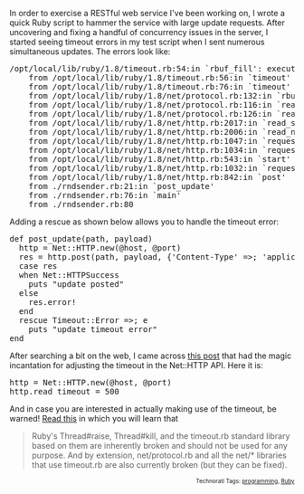 In order to exercise a RESTful web service I've been working on, I wrote a quick Ruby script to hammer the service with large update requests.  After uncovering and fixing a handful of concurrency issues in the server, I started seeing timeout errors in my test script when I sent numerous simultaneous updates.  The errors look like:

<pre>/opt/local/lib/ruby/1.8/timeout.rb:54:in `rbuf_fill': execution expired (Timeout::Error)
	from /opt/local/lib/ruby/1.8/timeout.rb:56:in `timeout'
	from /opt/local/lib/ruby/1.8/timeout.rb:76:in `timeout'
	from /opt/local/lib/ruby/1.8/net/protocol.rb:132:in `rbuf_fill'
	from /opt/local/lib/ruby/1.8/net/protocol.rb:116:in `readuntil'
	from /opt/local/lib/ruby/1.8/net/protocol.rb:126:in `readline'
	from /opt/local/lib/ruby/1.8/net/http.rb:2017:in `read_status_line'
	from /opt/local/lib/ruby/1.8/net/http.rb:2006:in `read_new'
	from /opt/local/lib/ruby/1.8/net/http.rb:1047:in `request'
	from /opt/local/lib/ruby/1.8/net/http.rb:1034:in `request'
	from /opt/local/lib/ruby/1.8/net/http.rb:543:in `start'
	from /opt/local/lib/ruby/1.8/net/http.rb:1032:in `request'
	from /opt/local/lib/ruby/1.8/net/http.rb:842:in `post'
	from ./rndsender.rb:21:in `post_update'
	from ./rndsender.rb:76:in `main'
	from ./rndsender.rb:80</pre>

Adding a rescue as shown below allows you to handle the timeout error:

<pre>def post_update(path, payload)
  http = Net::HTTP.new(@host, @port)
  res = http.post(path, payload, {'Content-Type' =>; 'application/xml'})
  case res
  when Net::HTTPSuccess
    puts "update posted"
  else
    res.error!
  end
  rescue Timeout::Error =>; e
    puts "update timeout error"
end
</pre>

After searching a bit on the web, I came across <a href="http://groups.google.com/group/rubyonrails-talk/browse_thread/thread/fdbc95dae6b7f5f2">this post</a> that had the magic incantation for adjusting the timeout in the Net::HTTP API.  Here it is:

<pre>http = Net::HTTP.new(@host, @port)
http.read_timeout = 500
</pre>

And in case you are interested in actually making use of the timeout, be warned!  <a href="http://headius.blogspot.com/2008/02/rubys-threadraise-threadkill-timeoutrb.html">Read this</a> in which you will learn that

<blockquote>Ruby's Thread#raise, Thread#kill, and the timeout.rb standard library based on them are inherently broken and should not be used for any purpose. And by extension, net/protocol.rb and all the net/* libraries that use timeout.rb are also currently broken (but they can be fixed).</blockquote>
<!-- technorati tags start --><p style="text-align:right;font-size:10px;">Technorati Tags: <a href="http://www.technorati.com/tag/programming" rel="tag">programming</a>, <a href="http://www.technorati.com/tag/Ruby" rel="tag">Ruby</a></p><!-- technorati tags end -->
